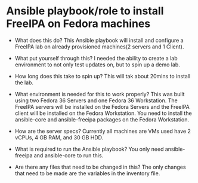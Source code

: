 # Ansible playbook/role to install FreeIPA on Fedora machines
- What does this do?
This Ansible playbook will install and configure a FreeIPA lab on already provisioned machines(2 servers and 1 Client).

- What put yourself through this?
I needed the ability to create a lab environment to not only test updates on, but to spin up a demo lab.

- How long does this take to spin up?
This will tak about 20mins to install the lab.

- What environment is needed for this to work properly?
This was built using two Fedora 36 Servers and one Fedora 36 Workstation. The FreeIPA servers will be installed on the Fedora Servers and the FreeIPA client will be installed on the Fedora Workstation. You need to install the ansible-core and ansible-freeipa packages on the Fedora Workstation.

- How are the server specs?
Currently all machines are VMs used have 2 vCPUs, 4 GB RAM, and 30 GB HDD.

- What is required to run the Ansible playbook?
You only need ansible-freeipa and ansible-core to run this.

- Are there any files that need to be changed in this?
The only changes that need to be made are the variables in the inventory file.